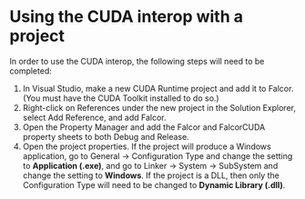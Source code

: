 # Using the CUDA interop with a project

In order to use the CUDA interop, the following steps will need to be completed:
1. In Visual Studio, make a new CUDA Runtime project and add it to Falcor. (You must have the CUDA Toolkit installed to do so.)
2. Right-click on References under the new project in the Solution Explorer, select Add Reference, and add Falcor.
3. Open the Property Manager and add the Falcor and FalcorCUDA property sheets to both Debug and Release.
4. Open the project properties. If the project will produce a Windows application, go to General -> Configuration Type and change the setting to **Application (.exe)**, and go to Linker -> System -> SubSystem and change the setting to **Windows**. If the project is a DLL, then only the Configuration Type will need to be changed to **Dynamic Library (.dll)**.